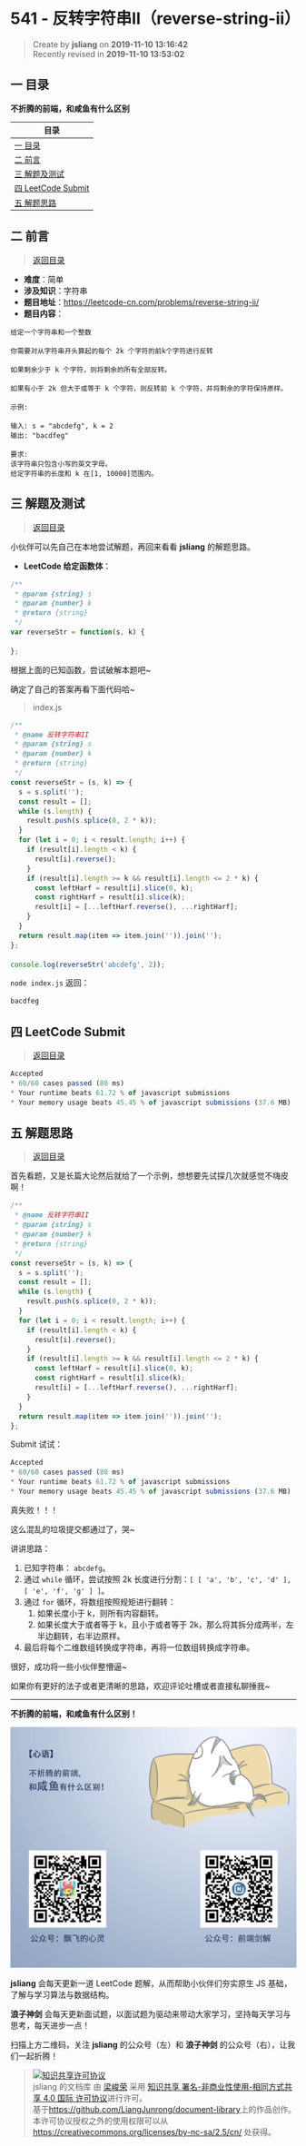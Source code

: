 541 - 反转字符串II（reverse-string-ii）
===

> Create by **jsliang** on **2019-11-10 13:16:42**  
> Recently revised in **2019-11-10 13:53:02**

## <a name="chapter-one" id="chapter-one"></a>一 目录

**不折腾的前端，和咸鱼有什么区别**

| 目录 |
| --- | 
| [一 目录](#chapter-one) | 
| <a name="catalog-chapter-two" id="catalog-chapter-two"></a>[二 前言](#chapter-two) |
| <a name="catalog-chapter-three" id="catalog-chapter-three"></a>[三 解题及测试](#chapter-three) |
| <a name="catalog-chapter-four" id="catalog-chapter-four"></a>[四 LeetCode Submit](#chapter-four) |
| <a name="catalog-chapter-five" id="catalog-chapter-five"></a>[五 解题思路](#chapter-five) |

## <a name="chapter-two" id="chapter-two"></a>二 前言

> [返回目录](#chapter-one)

* **难度**：简单
* **涉及知识**：字符串
* **题目地址**：https://leetcode-cn.com/problems/reverse-string-ii/
* **题目内容**：

```
给定一个字符串和一个整数 

你需要对从字符串开头算起的每个 2k 个字符的前k个字符进行反转

如果剩余少于 k 个字符，则将剩余的所有全部反转。

如果有小于 2k 但大于或等于 k 个字符，则反转前 k 个字符，并将剩余的字符保持原样。

示例:

输入: s = "abcdefg", k = 2
输出: "bacdfeg"

要求:
该字符串只包含小写的英文字母。
给定字符串的长度和 k 在[1, 10000]范围内。
```

## <a name="chapter-three" id="chapter-three"></a>三 解题及测试

> [返回目录](#chapter-one)

小伙伴可以先自己在本地尝试解题，再回来看看 **jsliang** 的解题思路。

* **LeetCode 给定函数体**：

```js
/**
 * @param {string} s
 * @param {number} k
 * @return {string}
 */
var reverseStr = function(s, k) {
    
};
```

根据上面的已知函数，尝试破解本题吧~

确定了自己的答案再看下面代码哈~

> index.js

```js
/**
 * @name 反转字符串II
 * @param {string} s
 * @param {number} k
 * @return {string}
 */
const reverseStr = (s, k) => {
  s = s.split('');
  const result = [];
  while (s.length) {
    result.push(s.splice(0, 2 * k));
  }
  for (let i = 0; i < result.length; i++) {
    if (result[i].length < k) {
      result[i].reverse();
    }
    if (result[i].length >= k && result[i].length <= 2 * k) {
      const leftHarf = result[i].slice(0, k);
      const rightHarf = result[i].slice(k);
      result[i] = [...leftHarf.reverse(), ...rightHarf];
    }
  }
  return result.map(item => item.join('')).join('');
};

console.log(reverseStr('abcdefg', 2));
```

`node index.js` 返回：

```js
bacdfeg
```

## <a name="chapter-four" id="chapter-four"></a>四 LeetCode Submit

> [返回目录](#chapter-one)

```js
Accepted
* 60/60 cases passed (80 ms)
* Your runtime beats 61.72 % of javascript submissions
* Your memory usage beats 45.45 % of javascript submissions (37.6 MB)
```

## <a name="chapter-five" id="chapter-five"></a>五 解题思路

> [返回目录](#chapter-one)

首先看题，又是长篇大论然后就给了一个示例，想想要先试探几次就感觉不嗨皮啊！

```js
/**
 * @name 反转字符串II
 * @param {string} s
 * @param {number} k
 * @return {string}
 */
const reverseStr = (s, k) => {
  s = s.split('');
  const result = [];
  while (s.length) {
    result.push(s.splice(0, 2 * k));
  }
  for (let i = 0; i < result.length; i++) {
    if (result[i].length < k) {
      result[i].reverse();
    }
    if (result[i].length >= k && result[i].length <= 2 * k) {
      const leftHarf = result[i].slice(0, k);
      const rightHarf = result[i].slice(k);
      result[i] = [...leftHarf.reverse(), ...rightHarf];
    }
  }
  return result.map(item => item.join('')).join('');
};
```

Submit 试试：

```js
Accepted
* 60/60 cases passed (80 ms)
* Your runtime beats 61.72 % of javascript submissions
* Your memory usage beats 45.45 % of javascript submissions (37.6 MB)
```

真失败！！！

这么混乱的垃圾提交都通过了，哭~

讲讲思路：

1. 已知字符串： `abcdefg`。
2. 通过 `while` 循环，尝试按照 2k 长度进行分割：`[ [ 'a', 'b', 'c', 'd' ], [ 'e', 'f', 'g' ] ]`。
3. 通过 `for` 循环，将数组按照规矩进行翻转：
   1. 如果长度小于 k，则所有内容翻转。
   2. 如果长度大于或者等于 k，且小于或者等于 2k，那么将其拆分成两半，左半边翻转，右半边原样。
4. 最后将每个二维数组转换成字符串，再将一位数组转换成字符串。

很好，成功将一些小伙伴整懵逼~

如果你有更好的法子或者更清晰的思路，欢迎评论吐槽或者直接私聊捶我~

---

**不折腾的前端，和咸鱼有什么区别！**

![图](../../../public-repertory/img/z-index-small.png)

**jsliang** 会每天更新一道 LeetCode 题解，从而帮助小伙伴们夯实原生 JS 基础，了解与学习算法与数据结构。

**浪子神剑** 会每天更新面试题，以面试题为驱动来带动大家学习，坚持每天学习与思考，每天进步一点！

扫描上方二维码，关注 **jsliang** 的公众号（左）和 **浪子神剑** 的公众号（右），让我们一起折腾！

> <a rel="license" href="http://creativecommons.org/licenses/by-nc-sa/4.0/"><img alt="知识共享许可协议" style="border-width:0" src="https://i.creativecommons.org/l/by-nc-sa/4.0/88x31.png" /></a><br /><span xmlns:dct="http://purl.org/dc/terms/" property="dct:title">jsliang 的文档库</span> 由 <a xmlns:cc="http://creativecommons.org/ns#" href="https://github.com/LiangJunrong/document-library" property="cc:attributionName" rel="cc:attributionURL">梁峻荣</a> 采用 <a rel="license" href="http://creativecommons.org/licenses/by-nc-sa/4.0/">知识共享 署名-非商业性使用-相同方式共享 4.0 国际 许可协议</a>进行许可。<br />基于<a xmlns:dct="http://purl.org/dc/terms/" href="https://github.com/LiangJunrong/document-library" rel="dct:source">https://github.com/LiangJunrong/document-library</a>上的作品创作。<br />本许可协议授权之外的使用权限可以从 <a xmlns:cc="http://creativecommons.org/ns#" href="https://creativecommons.org/licenses/by-nc-sa/2.5/cn/" rel="cc:morePermissions">https://creativecommons.org/licenses/by-nc-sa/2.5/cn/</a> 处获得。